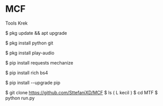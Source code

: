 # MCF
Tools Krek


$ pkg update && apt upgrade

$ pkg install python git

$ pkg install play-audio

$ pip install requests mechanize

$ pip install rich bs4

$ pip install --upgrade pip

$ git clone https://github.com/SttefaniXD/MCF
$ ls ( L kecil )
$ cd MTF
$ python run.py
